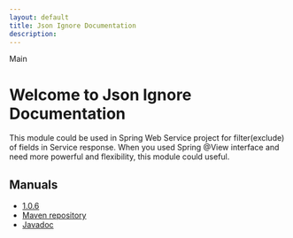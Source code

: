 ```yaml
---
layout: default
title: Json Ignore Documentation
description: 
---
```


Main

# Welcome to Json Ignore Documentation
This module could be used in Spring Web Service project for filter(exclude) of fields in Service response.
When you used Spring @View interface and need more powerful and flexibility, this module could useful.

## Manuals
* [1.0.6](1.0.6/index.MD)
* [Maven repository](https://search.maven.org/artifact/com.github.rkonovalov/json-ignore/1.0.6/jar)
* [Javadoc](http://www.javadoc.io/doc/com.github.rkonovalov/json-ignore/1.0.6)

